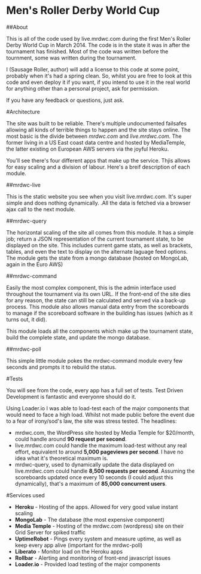 Men's Roller Derby World Cup
=====
##About

This is all of the code used by live.mrdwc.com during the first Men's Roller Derby World Cup in March 2014. The code is in the state it was in after the tournament has finished. Most of the code was written before the tournment, some was written during the tournament.

I (Sausage Roller, author) will add a license to this code at some point, probably when it's had a spring clean. So, whilst you are free to look at this code and even deploy it if you want,  if you intend to use it in the real world for anything other than a personal project, ask for permission.

If you have any feedback or questions, just ask.

#Architecture

The site was built to be reliable. There's multiple undocumented failsafes allowing all kinds of terrible things to happen and the site stays online. The most basic is the divide between _mrdwc.com_ and _live.mrdwc.com_. The former living in a US East coast data centre and hosted by MediaTemple, the latter existing on European AWS servers via the joyful Heroku.

You'll see there's four different apps that make up the service. Thjis allows for easy scaling and a division of labour. Here's a breif description of each module.

##mrdwc-live

This is the static website you see when you visit live.mrdwc.com. It's super simple and does nothing dynamically. .All the data is fetched via a browser ajax call to the next module.

##mrdwc-query

The horizontal scaling of the site all comes from this module. It has a simple job; return a JSON representation of the current tournament state, to be displayed on the site. This includes current game stats, as well as brackets, tables, and even the text to display on the alternate laguage feed options. The module gets the state from a mongo database (hosted on MongoLab, again in the Euro AWS)

##mrdwc-command

Easily the most complex component, this is the admin interface used throughout the tournament via its own URL. If the front-end of the site dies for any reason, the state can still be calculated and served via a back-up process. This module also allows manual data entry from the scoreboards to manage if the scoreboard software in the building has issues (which as it turns out, it did).

This module loads all the components which make up the tournament state, build the complete state, and update the mongo database.

##mrdwc-poll 

This simple little module pokes the mrdwc-command module every few seconds and prompts it to rebuild the status.

#Tests

You will see from the code, every app has a full set of tests. Test Driven Development is fantastic and everyonre should do it.

Using Loader.io I was able to load-test each of the major components that would need to face a high load. Whilst not made public before the event due to a fear of irony/sod's law, the site was stress tested. The headlines:

* mrdwc.com, the WordPress site hosted by Media Temple for $20/month, could handle around **90 request per second**.
* live.mrdwc.com could handle the maximum load-test without any real effort, equivalent to around **5,000 pageviews per second**. I have no idea what it's theoretical maximum is.
* mrdwc-query, used to dynamically update the data displayed on live.mrdwc.com could handle **8,500 requests per second**. Assuming the scoreboards updated once every 10 seconds (I could adjust this dynamically), that's a maximum of **85,000 concurrent users**.

#Services used

* **Heroku** - Hosting of the apps. Allowed for very good value instant scaling
* **MongoLab** - The database (the most expensive component)
* **Media Temple** - Hosting of the mrdwc.com (wordpress) site on their Grid Server for spiked traffic
* **UptimeRobot** - Pings every system and measure uptime, as well as keep every app alive (important for the mrdwc-poll)
* **Liberato** - Monitor load on the Heroku apps
* **Rollbar** - Alerting and monitoring of front-end javascript issues
* **Loader.io** - Provided load testing of the major components

